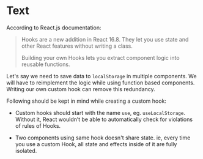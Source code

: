 # Text

According to React.js documentation:

> Hooks are a new addition in React 16.8. They let you use state and other React features without writing a class.
>
> Building your own Hooks lets you extract component logic into reusable functions.

Let's say we need to save data to `localStorage` in multiple components. We will have to reimplement the logic while using function based components. Writing our own custom hook can remove this redundancy.

Following should be kept in mind while creating a custom hook:

- Custom hooks should start with the name `use`, eg. `useLocalStorage`. Without it, React wouldn’t be able to automatically check for violations of rules of Hooks.

- Two components using same hook doesn't share state. ie, every time you use a custom Hook, all state and effects inside of it are fully isolated.
